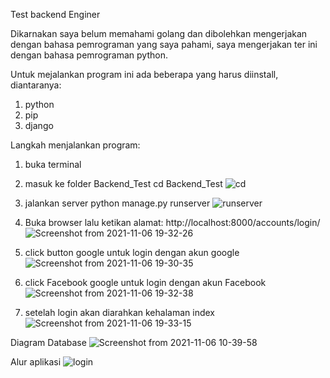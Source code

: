 Test backend Enginer

Dikarnakan saya belum memahami golang dan dibolehkan mengerjakan dengan bahasa pemrograman yang saya pahami, saya mengerjakan ter ini dengan bahasa pemrograman python.

Untuk mejalankan program ini ada beberapa yang harus diinstall, diantaranya:
  1. python
  2. pip
  3. django

Langkah menjalankan program:
  1. buka terminal
  2. masuk ke folder Backend_Test
     cd Backend_Test
     ![cd](https://user-images.githubusercontent.com/29254002/140611490-cc0dfb33-d16c-44ad-a3ff-e3e46c00714a.png)
     
  3. jalankan server 
     python manage.py runserver
     ![runserver](https://user-images.githubusercontent.com/29254002/140610378-8592a5e5-df6f-42f7-a23b-176904aea045.png)
     
  4. Buka browser lalu ketikan alamat:
     http://localhost:8000/accounts/login/
     ![Screenshot from 2021-11-06 19-32-26](https://user-images.githubusercontent.com/29254002/140610462-cab5044f-37c1-4f00-bab8-cb743640187b.png)
     
  5. click button google untuk login dengan akun google
     ![Screenshot from 2021-11-06 19-30-35](https://user-images.githubusercontent.com/29254002/140610532-f99745e6-87da-483a-870f-5d80a695f9ca.png)
     
  6. click Facebook google untuk login dengan akun Facebook
     ![Screenshot from 2021-11-06 19-32-38](https://user-images.githubusercontent.com/29254002/140610555-08031695-e60a-43cc-a41d-eceb6faa96ea.png)
     
  7. setelah login akan diarahkan kehalaman index
     ![Screenshot from 2021-11-06 19-33-15](https://user-images.githubusercontent.com/29254002/140610645-1b3df89e-6c8c-4e47-99e8-c089becca832.png)

Diagram Database
![Screenshot from 2021-11-06 10-39-58](https://user-images.githubusercontent.com/29254002/140611070-bac7aef4-91b2-4873-822c-b2d4442fb17e.png)

Alur aplikasi
     ![login](https://user-images.githubusercontent.com/29254002/140611583-da5f9740-cd7a-474c-89ee-964c5b13d23e.jpg)



